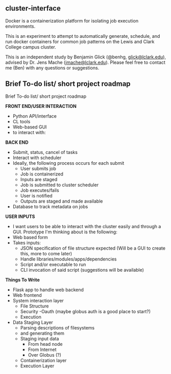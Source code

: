 ## cluster-interface

Docker is a containerization platform for isolating job execution environments. 

This is an experiment to attempt to automatically generate, schedule, and run docker containers for common job patterns on the Lewis and Clark College campus cluster.

This is an independent study by Benjamin Glick (@benhg, glick@lclark.edu), advised by Dr. Jens Mache (jmache@lclark.edu). Please feel free to contact me (Ben) with any questions or suggestions.


## Brief To-do list/ short project roadmap


Brief To-do list/ short project roadmap


**FRONT END/USER INTERACTION**
- Python API/interface
- CL tools
- Web-based GUI
- to interact with:

**BACK END**
- Submit, status, cancel of tasks
- Interact with scheduler
- Ideally, the following process occurs for each submit
  - User submits job
  - Job is containerized
  - Inputs are staged
  - Job is submitted to cluster scheduler
  - Job executes/fails
  - User is notified
  - Outputs are staged and made available
- Database to track metadata on jobs
 
**USER INPUTS**
- I want users to be able to interact with the cluster easily and through a GUI. Prototype I'm thinking about is the following:
- Web based form
- Takes inputs:
  - JSON specification of file structure expected (Will be a GUI to create this, more to come later)
  - Handle libraries/modules/apps/dependencies
  - Script and/or executable to run
  - CLI invocation of said script (suggestions will be available)
  
**Things To Write**
- Flask app to handle web backend
- Web frontend
- System interaction layer
  - File Structure
  - Security
    -Oauth (maybe globus auth is a good place to start?)
  - Execution
- Data Staging Layer
  - Parsing descriptions of filesystems
  - and generating them
  - Staging input data
    - From head node
    - From Internet
    - Over Globus (?)
  - Containerization layer
  - Execution Layer
